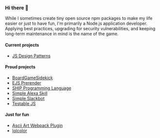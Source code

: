 ### Hi there 👋

While I sometimes create tiny open source npm packages to make my life easier or just to have fun, I'm primarily a Node.js application developer. Applying best practices, upgrading for security vulnerabilities, and keeping long-term maintenance in mind is the name of the game.

#### Current projects

- [JS Design Patterns](https://github.com/djragsdale/design-patterns)

#### Proud projects

- [BoardGameSidekick](https://github.com/djragsdale/board-game-sidekick)
- [EJS Prerender](https://github.com/djragsdale/ejs-prerender)
- [SHIP Programming Language](https://github.com/djragsdale/ship)
- [Simple Alexa Skill](https://github.com/djragsdale/simple-alexa-skill)
- [Simple Slackbot](https://github.com/djragsdale/simple-slackbot)
- [Testable JS](https://github.com/djragsdale/testable-js-talk)

#### Just for fun

- [Ascii Art Webpack Plugin](https://github.com/djragsdale/ascii-art-webpack-plugin)
- [lolcolor](https://github.com/djragsdale/lolcolor)

<!--
**djragsdale/djragsdale** is a ✨ _special_ ✨ repository because its `README.md` (this file) appears on your GitHub profile.

Here are some ideas to get you started:

- 🔭 I’m currently working on ...
- 🌱 I’m currently learning ...
- 👯 I’m looking to collaborate on ...
- 🤔 I’m looking for help with ...
- 💬 Ask me about ...
- 📫 How to reach me: ...
- 😄 Pronouns: ...
- ⚡ Fun fact: ...
-->
